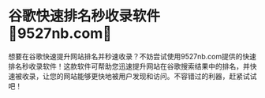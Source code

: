 # 谷歌快速排名秒收录软件💯9527nb.com💯

想要在谷歌快速提升网站排名并秒速收录？不妨尝试使用9527nb.com提供的快速排名秒收录软件！这款软件可帮助您迅速提升网站在谷歌搜索结果中的排名，并快速被收录，让您的网站能够更快地被用户发现和访问。不容错过的利器，赶紧试试吧！